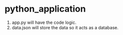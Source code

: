 # python_application
1) app.py will have the code logic.
2) data.json will store the data so it acts as a database.
